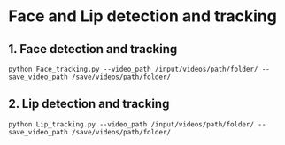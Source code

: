 # Face and Lip detection and tracking

## 1. Face detection and tracking
```python Face_tracking.py --video_path /input/videos/path/folder/ --save_video_path /save/videos/path/folder/```

## 2. Lip detection and tracking
```python Lip_tracking.py --video_path /input/videos/path/folder/ --save_video_path /save/videos/path/folder/```

